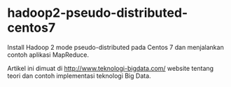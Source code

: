 # hadoop2-pseudo-distributed-centos7
Install Hadoop 2 mode pseudo-distributed pada Centos 7 dan menjalankan contoh aplikasi MapReduce.

Artikel ini dimuat di http://www.teknologi-bigdata.com/ website tentang teori dan contoh implementasi teknologi Big Data.
